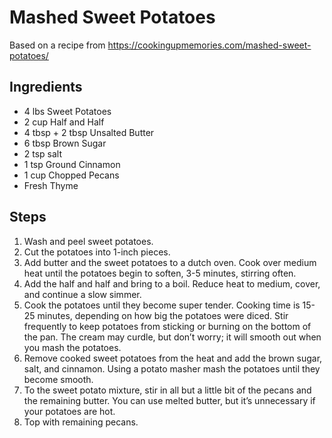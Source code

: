 # Mashed Sweet Potatoes

Based on a recipe from https://cookingupmemories.com/mashed-sweet-potatoes/

## Ingredients
- 4 lbs Sweet Potatoes
- 2 cup Half and Half
- 4 tbsp + 2 tbsp Unsalted Butter 
- 6 tbsp Brown Sugar 
- 2 tsp salt 
- 1 tsp Ground Cinnamon
- 1 cup Chopped Pecans 
- Fresh Thyme

## Steps
1. Wash and peel sweet potatoes.
2. Cut the potatoes into 1-inch pieces.
3. Add butter and the sweet potatoes to a dutch oven. Cook over medium heat until the potatoes begin to soften, 3-5 minutes, stirring often.
4. Add the half and half and bring to a boil. Reduce heat to medium, cover, and continue a slow simmer.
5. Cook the potatoes until they become super tender. Cooking time is 15-25 minutes, depending on how big the potatoes were diced. Stir frequently to keep potatoes from sticking or burning on the bottom of the pan. The cream may curdle, but don’t worry; it will smooth out when you mash the potatoes.
6. Remove cooked sweet potatoes from the heat and add the brown sugar, salt, and cinnamon. Using a potato masher mash the potatoes until they become smooth.
7. To the sweet potato mixture, stir in all but a little bit of the pecans and the remaining butter. You can use melted butter, but it’s unnecessary if your potatoes are hot.
8. Top with remaining pecans.
